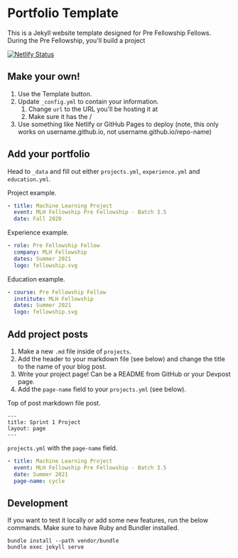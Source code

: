 # Portfolio Template

This is a Jekyll website template designed for Pre Fellowship Fellows. During the Pre Fellowship, you'll build a project

[![Netlify Status](https://api.netlify.com/api/v1/badges/97877b3e-9f36-4939-a24c-0b622f923d50/deploy-status)](https://app.netlify.com/sites/mlh-fellowship-portfolio/deploys)


## Make your own!

1. Use the Template button.
2. Update `_config.yml` to contain your information.
    1. Change `url` to the URL you'll be hosting it at
    2. Make sure it has the /
3. Use something like Netlify or GitHub Pages to deploy (note, this only works on username.github.io, not username.github.io/repo-name)

## Add your portfolio

Head to `_data` and fill out either `projects.yml`, `experience.yml` and `education.yml`.

Project example.
```yaml
- title: Machine Learning Project
  event: MLH Fellowship Pre Fellowship - Batch 3.5
  date: Fall 2020
```

Experience example.
```yaml
- role: Pre Fellowship Fellow
  company: MLH Fellowship
  dates: Summer 2021
  logo: fellowship.svg
```

Education example.
```yaml
- course: Pre Fellowship Fellow
  institute: MLH Fellowship
  dates: Summer 2021
  logo: fellowship.svg
```
## Add project posts

1. Make a new `.md` file inside of `projects`.
2. Add the header to your markdown file (see below) and change the title to the name of your blog post.
3. Write your project page! Can be a README from GitHub or your Devpost page.
4. Add the `page-name` field to your `projects.yml` (see below).

Top of post markdown file post.
```
---
title: Sprint 1 Project
layout: page
---
```

`projects.yml` with the `page-name` field.

```yaml
- title: Machine Learning Project
  event: MLH Fellowship Pre Fellowship - Batch 3.5
  date: Summer 2021
  page-name: cycle
```

## Development

If you want to test it locally or add some new features, run the below commands. Make sure to have Ruby and Bundler installed.

```
bundle install --path vendor/bundle
bundle exec jekyll serve
```
